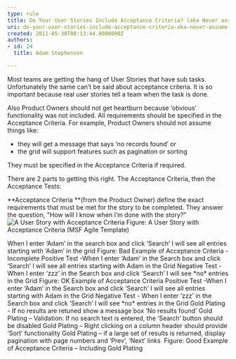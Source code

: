 ```yaml
---
type: rule
title: Do Your User Stories Include Acceptance Criteria? (aka Never assume automatic Gold Plating)
uri: do-your-user-stories-include-acceptance-criteria-aka-never-assume-automatic-gold-plating
created: 2011-05-30T08:13:44.0000000Z
authors:
- id: 24
  title: Adam Stephensen

---
```



Most teams are getting the hang of User Stories that have sub tasks. Unfortunately the same can’t be said about acceptance criteria. 
 It is so important because real user stories tell a team when the task is done.

Also Product Owners should not get heartburn because ‘obvious’ functionality was not included. All requirements should be specified in the Acceptance Criteria.
 For example, Product Owners should not assume things like:

- they will get a message that says ‘no records found’ or
- the grid will support features such as pagination or sorting


They must be specified in the Acceptance Criteria if required.

There are 2 parts to getting this right. The Acceptance Criteria, then the Acceptance Tests:

**Acceptance Criteria **(from the Product Owner) define the exact requirements that must be met for the story to be completed. They answer the question, "How will I know when I’m done with the story?"
![A User Story with Acceptance Criteria](/Management/RulesToBetterScrumUsingTFS/PublishingImages/acceptance-criteria.jpg) Figure: A User Story with Acceptance Criteria (MSF Agile Template)

When I enter ‘Adam’ in the search box and click ‘Search’ I will see all entries starting with ‘Adam’ in the grid
Figure: Bad Example of Acceptance Criteria - Incomplete
Positive Test -When I enter ‘Adam’ in the Search box and click ‘Search’ I will see all entries starting with Adam in the Grid
 Negative Test - When I enter ‘zzz’ in the Search box and click ‘Search’ I will see \*no\* entries in the Grid
Figure: OK Example of Acceptance Criteria
Positive Test -When I enter ‘Adam’ in the Search box and click ‘Search’ I will see all entries starting with Adam in the Grid
 Negative Test - When I enter ‘zzz’ in the Search box and click ‘Search’ I will see \*no\* entries in the Grid
 Gold Plating - If no results are retuned show a message box ‘No results found’
 Gold Plating – Validation: If no search text is entered, the ‘Search’ button should be disabled
 Gold Plating – Right clicking on a column header should provide ‘Sort’ functionality
 Gold Plating – if a large set of results is returned, display pagination with page numbers and ‘Prev’, ‘Next’ links
 Figure: Good Example of Acceptance Criteria – Including Gold Plating



